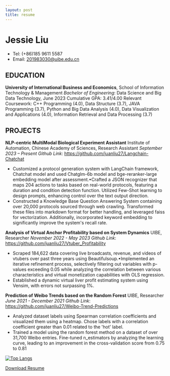 ```yaml
---
layout: post
title: resume
---
```


# Jessie Liu
- Tel: (+86)185 9611 5587 
- Email: 201983030@uibe.edu.cn

## EDUCATION
**University of International Business and Economics**, School of Information Technology & Management
*Bachelor of Engineering*: Data Science and Big Data Technology, June 2023
Cumulative GPA: 3.41/4.00
Relevant Coursework: C++ Programming (4.0), Data Structure (3.7), JAVA Programming (3.7), Python and Big Data Analysis (4.0), Data Visualization and Applications (4.0), Information Retrieval and Data Processing (3.7)

## PROJECTS
**NLP-centric MultiModal Biological Experiment Assistant**
Institute of Automation, Chinese Academy of Sciences, Research Assistant 
*September 2023 – Present*
*Github Link*: https://github.com/juanliu27/Langchain-Chatchat

- Customized a protocol generation system with LangChain framework, Chatchat model and used Chatglm-6b model and bge-reranker-large embedding model after assessment.•Crafted a JSON recognizer that maps 204 actions to tasks based on real-world protocols, featuring a duration and condition detection function. Utilized Few-Shot learning to design prompts, enhancing control over the text output direction.
- Constructed a Knowledge Base Question Answering System containing over 20,000 protocols sourced through web crawling. Transformed these files into markdown format for better handling, and leveraged faiss for vectorization. Additionally, incorporated keyword embedding to significantly improve the system's recall rate.


**Analysis of Virtual Anchor Profitability based on System Dynamics**
UIBE, Researcher 
*November 2022 - May 2023*
*Github Link*: https://github.com/juanliu27/Vtuber_Profitability

- Scraped 184,622 data covering live broadcasts, revenue, and videos of vtubers over past three years using Beautifulsoup.•Implemented an iterative refinement process, selectively filtering out variables with p-values exceeding 0.05 while analyzing the correlation between various characteristics and virtual monetization capabilities with OLS regression.
- Established a dynamic virtual liver profit estimating system using Vensim, with errors not surpassing 1%.

**Prediction of Weibo Trends based on the Random Forest**
UIBE, Researcher
*June 2021 - December 2021*
*Github Link*: https://github.com/juanliu27/Weibo-Trend-Predictions
- Analyzed dataset labels using Spearman correlation coefficients and visualized them using a heatmap. Chose labels with a correlation coefficient greater than 0.01 related to the 'hot' label.
- Trained a model using the random forest method on a dataset of over 31,700 Weibo entries. Fine-tuned n_estimators by analyzing the learning curve, leading to an improvement in the cross-validation score from 0.75 to 0.81

[![Top Langs](https://github-readme-stats.vercel.app/api/top-langs/?username=juanliu27&hide=SCSS&layout=compact&theme=tokyonight)](https://github.com/anuraghazra/github-readme-stats)

[Download Resume](ljy_Resume.pdf)